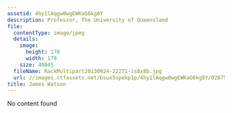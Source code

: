 ```yaml
---
assetid: 4hy1lAqgw0wgEWKaG6kg8Y
description: Professor, The University of Queensland
file:
  contentType: image/jpeg
  details:
    image:
      height: 170
      width: 170
    size: 48045
  fileName: RackMultipart20130924-22271-is8x8b.jpg
  url: //images.ctfassets.net/bsux5spekp1p/4hy1lAqgw0wgEWKaG6kg8Y/02875e9c792b75f2cb477191a9096c6f/RackMultipart20130924-22271-is8x8b.jpg
title: James Watson
---
```

No content found